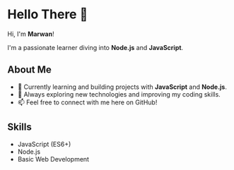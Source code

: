 # Hello There 👋

Hi, I'm **Marwan**!  

I'm a passionate learner diving into **Node.js** and **JavaScript**.  

## About Me
- 🚀 Currently learning and building projects with **JavaScript** and **Node.js**.
- 🌱 Always exploring new technologies and improving my coding skills.
- 📫 Feel free to connect with me here on GitHub!

## Skills
- JavaScript (ES6+)
- Node.js
- Basic Web Development 
